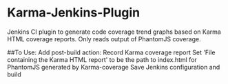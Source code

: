 # Karma-Jenkins-Plugin
Jenkins CI plugin to generate code coverage trend graphs based on Karma HTML coverage reports.
Only reads output of PhantomJS coverage.

##To Use:
Add post-build action: Record Karma coverage report
Set 'File containing the Karma HTML report' to be the path to index.html for PhantomJS generated by Karma-coverage
Save Jenkins configuration and build
